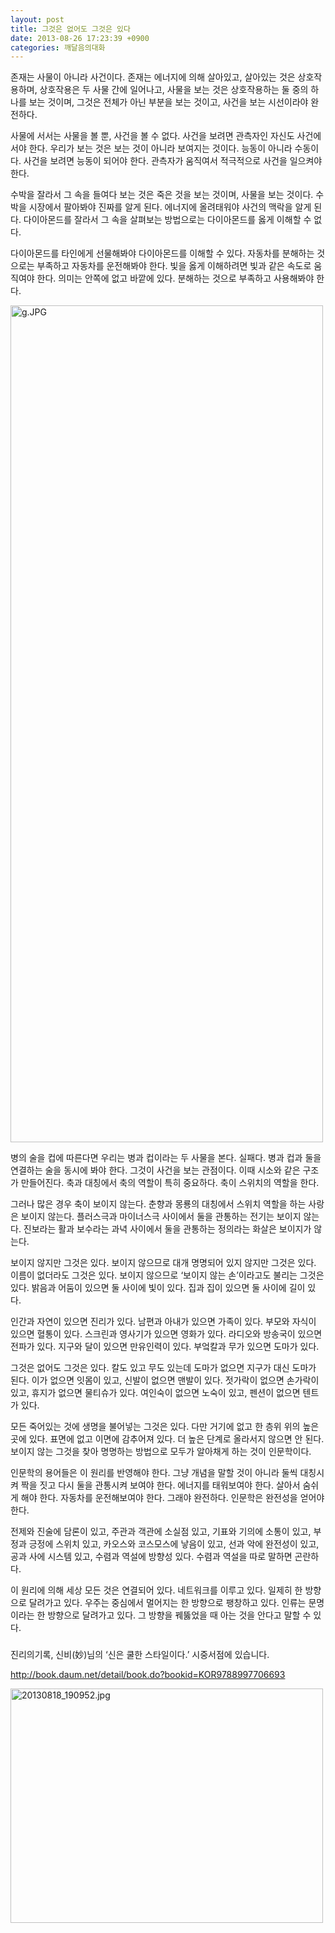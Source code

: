 ```yaml
---
layout: post
title: 그것은 없어도 그것은 있다
date: 2013-08-26 17:23:39 +0900
categories: 깨달음의대화
---
```

존재는 사물이 아니라 사건이다. 존재는 에너지에 의해 살아있고, 살아있는 것은 상호작용하며, 상호작용은 두 사물 간에 일어나고, 사물을 보는 것은 상호작용하는 둘 중의 하나를 보는 것이며, 그것은 전체가 아닌 부분을 보는 것이고, 사건을 보는 시선이라야 완전하다. 


  


사물에 서서는 사물을 볼 뿐, 사건을 볼 수 없다. 사건을 보려면 관측자인 자신도 사건에 서야 한다. 우리가 보는 것은 보는 것이 아니라 보여지는 것이다. 능동이 아니라 수동이다. 사건을 보려면 능동이 되어야 한다. 관측자가 움직여서 적극적으로 사건을 일으켜야 한다. 


  


수박을 잘라서 그 속을 들여다 보는 것은 죽은 것을 보는 것이며, 사물을 보는 것이다. 수박을 시장에서 팔아봐야 진짜를 알게 된다. 에너지에 올려태워야 사건의 맥락을 알게 된다. 다이아몬드를 잘라서 그 속을 살펴보는 방법으로는 다이아몬드를 옳게 이해할 수 없다. 


  


다이아몬드를 타인에게 선물해봐야 다이아몬드를 이해할 수 있다. 자동차를 분해하는 것으로는 부족하고 자동차를 운전해봐야 한다. 빛을 옳게 이해하려면 빛과 같은 속도로 움직여야 한다. 의미는 안쪽에 없고 바깥에 있다. 분해하는 것으로 부족하고 사용해봐야 한다. 



 <img alt="g.JPG" src="assets/attach/images/198/319/382/g.JPG" width="500" height="1339" />  


병의 술을 컵에 따른다면 우리는 병과 컵이라는 두 사물을 본다. 실패다. 병과 컵과 둘을 연결하는 술을 동시에 봐야 한다. 그것이 사건을 보는 관점이다. 이때 시소와 같은 구조가 만들어진다. 축과 대칭에서 축의 역할이 특히 중요하다. 축이 스위치의 역할을 한다. 


  


그러나 많은 경우 축이 보이지 않는다. 춘향과 몽룡의 대칭에서 스위치 역할을 하는 사랑은 보이지 않는다. 플러스극과 마이너스극 사이에서 둘을 관통하는 전기는 보이지 않는다. 진보라는 활과 보수라는 과녁 사이에서 둘을 관통하는 정의라는 화살은 보이지가 않는다. 


  


보이지 않지만 그것은 있다. 보이지 않으므로 대개 명명되어 있지 않지만 그것은 있다. 이름이 없더라도 그것은 있다. 보이지 않으므로 ‘보이지 않는 손’이라고도 불리는 그것은 있다. 밝음과 어둠이 있으면 둘 사이에 빛이 있다. 집과 집이 있으면 둘 사이에 길이 있다. 


  


인간과 자연이 있으면 진리가 있다. 남편과 아내가 있으면 가족이 있다. 부모와 자식이 있으면 혈통이 있다. 스크린과 영사기가 있으면 영화가 있다. 라디오와 방송국이 있으면 전파가 있다. 지구와 달이 있으면 만유인력이 있다. 부엌칼과 무가 있으면 도마가 있다. 


  


그것은 없어도 그것은 있다. 칼도 있고 무도 있는데 도마가 없으면 지구가 대신 도마가 된다. 이가 없으면 잇몸이 있고, 신발이 없으면 맨발이 있다. 젓가락이 없으면 손가락이 있고, 휴지가 없으면 물티슈가 있다. 여인숙이 없으면 노숙이 있고, 펜션이 없으면 텐트가 있다. 


  


모든 죽어있는 것에 생명을 불어넣는 그것은 있다. 다만 거기에 없고 한 층위 위의 높은 곳에 있다. 표면에 없고 이면에 감추어져 있다. 더 높은 단계로 올라서지 않으면 안 된다. 보이지 않는 그것을 찾아 명명하는 방법으로 모두가 알아채게 하는 것이 인문학이다. 


  


인문학의 용어들은 이 원리를 반영해야 한다. 그냥 개념을 말할 것이 아니라 둘씩 대칭시켜 짝을 짓고 다시 둘을 관통시켜 보여야 한다. 에너지를 태워보여야 한다. 살아서 숨쉬게 해야 한다. 자동차를 운전해보여야 한다. 그래야 완전하다. 인문학은 완전성을 얻어야 한다. 


  


전제와 진술에 담론이 있고, 주관과 객관에 소실점 있고, 기표와 기의에 소통이 있고, 부정과 긍정에 스위치 있고, 카오스와 코스모스에 낳음이 있고, 선과 악에 완전성이 있고, 공과 사에 시스템 있고, 수렴과 역설에 방향성 있다. 수렴과 역설을 따로 말하면 곤란하다. 


  


이 원리에 의해 세상 모든 것은 연결되어 있다. 네트워크를 이루고 있다. 일제히 한 방향으로 달려가고 있다. 우주는 중심에서 멀어지는 한 방향으로 팽창하고 있다. 인류는 문명이라는 한 방향으로 달려가고 있다. 그 방향을 꿰뚫었을 때 아는 것을 안다고 말할 수 있다. 



###  


진리의기록, 신비(妙)님의 ‘신은 쿨한 스타일이다.’ 시중서점에 있습니다. 



<http://book.daum.net/detail/book.do?bookid=KOR9788997706693>



 <img alt="20130818_190952.jpg" src="assets/attach/images/198/319/382/20130818_190952.jpg" width="500" height="375" />
